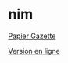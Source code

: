 # nim

[Papier Gazette](https://github.com/ljad-cnrs/nim/blob/main/Monticelli_Nim.pdf)

[Version en ligne](https://github.com/ljad-cnrs/nim/blob/main/gazette.md) 
